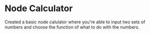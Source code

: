 Node Calculator
====================

Created a basic node calulator where you're able to input two sets of numbers 
and choose the function of what to do with the numbers.

